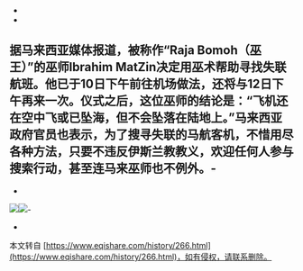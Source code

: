 -
-
**据马来西亚媒体报道，被称作“Raja Bomoh（巫王）”的巫师Ibrahim MatZin决定用巫术帮助寻找失联航班。他已于10日下午前往机场做法，还将与12日下午再来一次。仪式之后，这位巫师的结论是：“飞机还在空中飞或已坠海，但不会坠落在陆地上。”马来西亚政府官员也表示，为了搜寻失联的马航客机，不惜用尽各种方法，只要不违反伊斯兰教教义，欢迎任何人参与搜索行动，甚至连马来巫师也不例外。**-
-
-
![](http://img4.cache.netease.com/photo/0001/2014-03-11/900x600_9N2IP6HG00AO0001.jpg)![](http://img6.cache.netease.com/photo/0001/2014-03-11/900x600_9N2IP7CQ00AO0001.jpg)-

-

本文转自 [https://www.eqishare.com/history/266.html](https://www.eqishare.com/history/266.html)，如有侵权，请联系删除。